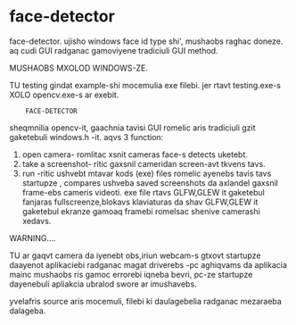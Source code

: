 # face-detector
face-detector. ujisho windows face id type shi',  mushaobs raghac doneze. aq cudi GUI radganac gamoviyene tradiciuli GUI method.


MUSHAOBS MXOLOD WINDOWS-ZE.


TU testing gindat example-shi mocemulia exe filebi. jer rtavt testing.exe-s  XOLO opencv.exe-s ar exebit.


        FACE-DETECTOR

sheqmnilia opencv-it, gaachnia tavisi GUI romelic aris tradiciuli gzit gaketebuli windows.h -it.
aqvs 3 function:
1. open camera- romlitac xsnit cameras face-s detects uketebt.
2. take a screenshot- ritic gaxsnil cameridan screen-avt tkvens tavs.
3. run -ritic ushvebt mtavar kods (exe) files romelic ayenebs tavis tavs startupze , compares ushveba saved screenshots da axlandel gaxsnil frame-ebs cameris videoti.
exe file rtavs GLFW,GLEW it gaketebul fanjaras fullscreenze,blokavs klaviaturas da shav GLFW,GLEW it gaketebul ekranze gamoaq framebi romelsac shenive camerashi xedavs.


WARNING....

TU ar gaqvt camera da iyenebt obs,iriun webcam-s gtxovt startupze daayenot aplikaciebi radganac magat driverebs -pc aghiqvams
da aplikacia mainc mushaobs ris gamoc errorebi iqneba bevri, pc-ze startupze dayenebuli apliakcia ubralod swore ar imushavebs.


yvelafris source aris mocemuli, filebi ki daulagebelia radganac mezaraeba dalageba.
